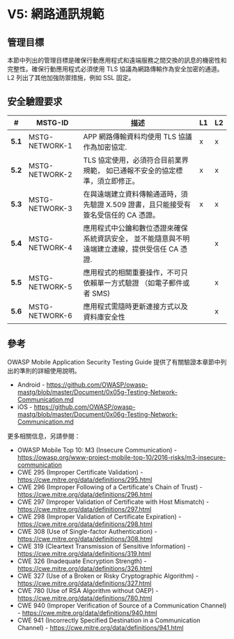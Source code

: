 # V5: 網路通訊規範

## 管理目標

本節中列出的管理目標是確保行動應用程式和遠端服務之間交換的訊息的機密性和完整性。確保行動應用程式必須使用 TLS 協議為網路傳輸作為安全加密的通道。L2 列出了其他加強防禦措施，例如 SSL 固定。

## 安全驗證要求

| # | MSTG-ID | 描述 | L1 | L2 |
| -- | ---------- | ---------------------- | - | - |
| **5.1** | MSTG-NETWORK-1 | APP 網路傳輸資料均使用 TLS 協議作為加密協定. | x | x |
| **5.2** | MSTG-NETWORK-2 | TLS 協定使用，必須符合目前業界規範， 如已通報不安全的協定標準，須立即修正。 | x | x |
| **5.3** | MSTG-NETWORK-3 | 在與遠端建立資料傳輸通道時，須先驗證  X.509 證書，且只能接受有簽名受信任的 CA 憑證。 | x | x |
| **5.4** | MSTG-NETWORK-4 | 應用程式中公鑰和數位憑證來確保系統資訊安全， 並不能隨意與不明遠端建立連線，提供受信任 CA 憑證. |   | x |
| **5.5** | MSTG-NETWORK-5 | 應用程式的相關重要操作，不可只依賴單一方式驗證 （如電子郵件或者 SMS) |  | x |
| **5.6** | MSTG-NETWORK-6 | 應用程式需隨時更新連接方式以及資料庫安全性 |  | x |

## 參考

OWASP Mobile Application Security Testing Guide 提供了有關驗證本章節中列出的準則的詳細使用說明。

- Android - <https://github.com/OWASP/owasp-mastg/blob/master/Document/0x05g-Testing-Network-Communication.md>
- iOS - <https://github.com/OWASP/owasp-mastg/blob/master/Document/0x06g-Testing-Network-Communication.md>

更多相關信息，另請參閱：

- OWASP Mobile Top 10: M3 (Insecure Communication) - <https://owasp.org/www-project-mobile-top-10/2016-risks/m3-insecure-communication>
- CWE 295 (Improper Certificate Validation) - <https://cwe.mitre.org/data/definitions/295.html>
- CWE 296 (Improper Following of a Certificate's Chain of Trust) - <https://cwe.mitre.org/data/definitions/296.html>
- CWE 297 (Improper Validation of Certificate with Host Mismatch) - <https://cwe.mitre.org/data/definitions/297.html>
- CWE 298 (Improper Validation of Certificate Expiration) - <https://cwe.mitre.org/data/definitions/298.html>
- CWE 308 (Use of Single-factor Authentication) - <https://cwe.mitre.org/data/definitions/308.html>
- CWE 319 (Cleartext Transmission of Sensitive Information) - <https://cwe.mitre.org/data/definitions/319.html>
- CWE 326 (Inadequate Encryption Strength) - <https://cwe.mitre.org/data/definitions/326.html>
- CWE 327 (Use of a Broken or Risky Cryptographic Algorithm) - <https://cwe.mitre.org/data/definitions/327.html>
- CWE 780 (Use of RSA Algorithm without OAEP) - <https://cwe.mitre.org/data/definitions/780.html>
- CWE 940 (Improper Verification of Source of a Communication Channel) - <https://cwe.mitre.org/data/definitions/940.html>
- CWE 941 (Incorrectly Specified Destination in a Communication Channel) - <https://cwe.mitre.org/data/definitions/941.html>
